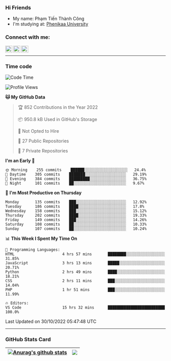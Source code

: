 ### Hi Friends

- My name: Phạm Tiến Thành Công
- I'm studying at: [Phenikaa University]


### Connect with me:
[<img align="left" alt="PhamTienThanhCong | Facebook" width="22px" src="https://upload.wikimedia.org/wikipedia/commons/thumb/1/16/Facebook-icon-1.png/640px-Facebook-icon-1.png" />][facebook]
[<img align="left" alt="PhamTienThanhCong | Zalo" width="22px" src="https://www.anphatpc.com.vn/template/anphat_2020v2/images/icon-zalo.jpg" />][zalo]
[<img align="left" alt="PhamTienThanhCong | LinkedIn" width="22px" src="https://cdn3.iconfinder.com/data/icons/inficons/512/linkedin.png" />][linkedin]

<br />

---

### Time code

<!--START_SECTION:waka-->
![Code Time](http://img.shields.io/badge/Code%20Time-649%20hrs%208%20mins-blue)

![Profile Views](http://img.shields.io/badge/Profile%20Views-11-blue)

**🐱 My GitHub Data** 

> 🏆 852 Contributions in the Year 2022
 > 
> 📦 950.8 kB Used in GitHub's Storage 
 > 
> 🚫 Not Opted to Hire
 > 
> 📜 27 Public Repositories 
 > 
> 🔑 7 Private Repositories  
 > 
**I'm an Early 🐤** 

```text
🌞 Morning    255 commits    ██████░░░░░░░░░░░░░░░░░░░   24.4% 
🌆 Daytime    305 commits    ███████░░░░░░░░░░░░░░░░░░   29.19% 
🌃 Evening    384 commits    █████████░░░░░░░░░░░░░░░░   36.75% 
🌙 Night      101 commits    ██░░░░░░░░░░░░░░░░░░░░░░░   9.67%

```
📅 **I'm Most Productive on Thursday** 

```text
Monday       135 commits    ███░░░░░░░░░░░░░░░░░░░░░░   12.92% 
Tuesday      186 commits    ████░░░░░░░░░░░░░░░░░░░░░   17.8% 
Wednesday    158 commits    ███░░░░░░░░░░░░░░░░░░░░░░   15.12% 
Thursday     202 commits    ████░░░░░░░░░░░░░░░░░░░░░   19.33% 
Friday       149 commits    ███░░░░░░░░░░░░░░░░░░░░░░   14.26% 
Saturday     108 commits    ██░░░░░░░░░░░░░░░░░░░░░░░   10.33% 
Sunday       107 commits    ██░░░░░░░░░░░░░░░░░░░░░░░   10.24%

```


📊 **This Week I Spent My Time On** 

```text
💬 Programming Languages: 
HTML                     4 hrs 57 mins       ████████░░░░░░░░░░░░░░░░░   31.85% 
JavaScript               3 hrs 13 mins       █████░░░░░░░░░░░░░░░░░░░░   20.71% 
Python                   2 hrs 49 mins       ████░░░░░░░░░░░░░░░░░░░░░   18.21% 
CSS                      2 hrs 11 mins       ███░░░░░░░░░░░░░░░░░░░░░░   14.04% 
PHP                      1 hr 51 mins        ███░░░░░░░░░░░░░░░░░░░░░░   11.99%

🔥 Editors: 
VS Code                  15 hrs 32 mins      █████████████████████████   100.0%

```


 Last Updated on 30/10/2022 05:47:48 UTC
<!--END_SECTION:waka-->

---

### GitHub Stats Card

| <a href="https://github.com/phamtienthanhcong"><img align="center" src="https://github-readme-stats.vercel.app/api?username=PhamTienThanhCong&show_icons=true&include_all_commits=true&theme=buefy&hide_border=true&theme=ocean_dark" alt="Anurag's github stats" /></a> | <a href="https://github.com/phamtienthanhcong"><img align="center" src="https://github-readme-stats.vercel.app/api/top-langs/?username=PhamTienThanhCong&layout=compact&theme=buefy&hide_border=true&theme=ocean_dark" /></a> |
| ------------- | ------------- |

[Phenikaa University]: https://phenikaa-uni.edu.vn/vi
[facebook]: https://www.facebook.com/phamtienthanhcong
[linkedin]: https://linkedin.com/in/phamtienthanhcong
[zalo]: https://zalo.me/0396396332
[tiktok]: https://www.tiktok.com/@phamtienthanhcong
[web]: https://github.com/PhamTienThanhCong/web_dev
[min project]: https://github.com/PhamTienThanhCong/Project-Of-Web
[c and cpp]: https://github.com/PhamTienThanhCong/Code_C_and_Cpro
[python]: https://github.com/PhamTienThanhCong/Python_beginer
